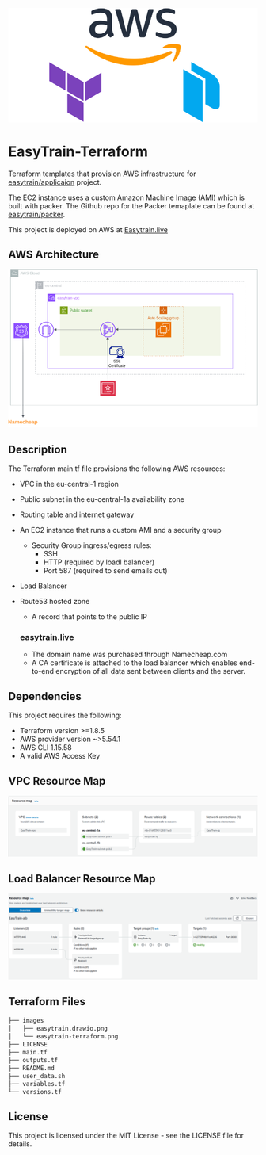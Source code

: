 ![](images/easytrain-terraform.png)

# EasyTrain-Terraform

Terraform templates that provision AWS infrastructure for [easytrain/applicaion](https://github.com/EasyTrain/application) project.

The EC2 instance uses a custom Amazon Machine Image (AMI) which is built with packer. The Github repo for the Packer temaplate can be found at [easytrain/packer](https://github.com/EasyTrain/easytrain-packer).

This project is deployed on AWS at [Easytrain.live](https://easytrain.live/)

## AWS Architecture

![AWS architecture](images/easytrain.drawio.png)

## Description

The Terraform main.tf file provisions the following AWS resources:
- VPC in the eu-central-1 region
- Public subnet in the eu-central-1a availability zone
- Routing table and internet gateway
- An EC2 instance that runs a custom AMI and a security group
  - Security Group ingress/egress rules:
    - SSH
    - HTTP (required by loadl balancer) 
    - Port 587 (required to send emails out)
- Load Balancer
- Route53 hosted zone
  - A record that points to the public IP

  ### easytrain.live
  - The domain name was purchased through Namecheap.com
  - A CA certificate is attached to the load balancer which
  enables end-to-end encryption of all data sent between clients
  and the server.

## Dependencies

This project requires the following:
- Terraform version >=1.8.5  
- AWS provider version ~>5.54.1
- AWS CLI 1.15.58
- A valid AWS Access Key

## VPC Resource Map

![EasyTrain VPC Resource Map](images/easytrain-vpc-resource-map.png)

## Load Balancer Resource Map

![EasyTrain Load Balancer Resource Map](images/easytrain-load-balancer-resource-map.png)

## Terraform Files
```
├── images
│   ├── easytrain.drawio.png
│   └── easytrain-terraform.png
├── LICENSE
├── main.tf
├── outputs.tf
├── README.md
├── user_data.sh
├── variables.tf
└── versions.tf
```

## License

This project is licensed under the MIT License - see the LICENSE file for details.